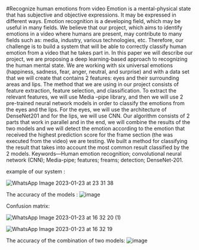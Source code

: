 #Recognize human emotions from video
Emotion is a mental-physical state that has subjective and objective expressions. It may be expressed in different ways. Emotion recognition is a developing field, which may be useful in many fields. We believe that our project, which aims to identify emotions in a video where humans are present, may contribute to many fields such as: media, industry, various technologies, etc. Therefore, our challenge is to build a system that will be able to correctly classify human emotion from a video that he takes part in. In this paper we will describe our project, we are proposing a deep learning-based approach to recognizing the human mental state. We are working with six universal emotions (happiness, sadness, fear, anger, neutral, and surprise) and with a data set that we will create that contains 2 features: eyes and their surrounding areas and lips. The method that we are using in our project consists of feature extraction, feature selection, and classification. To extract the relevant features, we will use Media –pipe library, and then we will use 2 pre-trained neural network models in order to classify the emotions from the eyes and the lips. For the eyes, we will use the architecture of DenseNet201 and for the lips, we will use CNN. Our algorithm consists of 2 parts that work in parallel and in the end, we will combine the results of the two models and we will detect the emotion according to the emotion that received the highest prediction score for the frame section (the was executed from the video) we are testing. We built a method for classifying the result that takes into account the most common result classified by the 2 models.
Keywords—Human emotion recognition; convolutional neural network (CNN); Media-pipe; features; freams; detection; DenseNet-201.


example of our system :

![WhatsApp Image 2023-01-23 at 23 31 38](https://user-images.githubusercontent.com/76653366/214156149-0072b8d9-5aac-45d7-82e0-9fe2f155fb49.jpeg)


The accuracy of the models :
![image](https://user-images.githubusercontent.com/76653366/214155272-7bb44c48-9341-4436-82e9-aca3389ebd1a.png)

Confusion matrix:

![WhatsApp Image 2023-01-23 at 16 32 20 (1)](https://user-images.githubusercontent.com/76653366/214155865-faec1bd3-9adf-4425-8c9e-4b33e216b14e.jpeg)

![WhatsApp Image 2023-01-23 at 16 32 19](https://user-images.githubusercontent.com/76653366/214155910-8a044d27-1496-490c-93f4-50cc8d99c0f3.jpeg)

The accuracy of the combination of two models:
![image](https://user-images.githubusercontent.com/76653366/214155490-381d21a2-cc02-4ef2-8669-d49517c51ed2.png)



